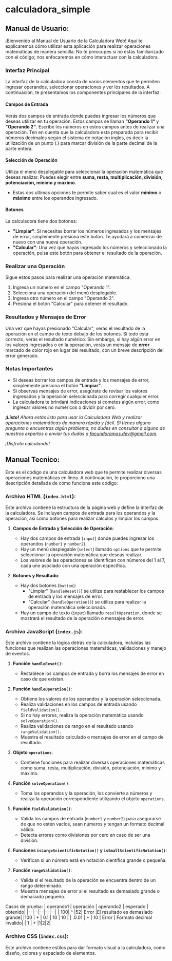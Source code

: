 # calculadora_simple

## Manual de Usuario:

¡Bienvenido al Manual de Usuario de la Calculadora Web! Aquí te explicaremos cómo utilizar esta aplicación para realizar operaciones matemáticas de manera sencilla. No te preocupes si no estás familiarizado con el código; nos enfocaremos en cómo interactuar con la calculadora.

### Interfaz Principal

La interfaz de la calculadora consta de varios elementos que te permiten ingresar operandos, seleccionar operaciones y ver los resultados. A continuación, te presentamos los componentes principales de la interfaz:

#### Campos de Entrada

Verás dos campos de entrada donde puedes ingresar los números que deseas utilizar en tu operación. Estos campos se llaman **"Operando 1"** y **"Operando 2"**. Escribe los números en estos campos antes de realizar una operación. Ten en cuenta que la calculadora esta preparada para recibir números decimales según el sistema de notación ingles, es decir la utilización de un punto (.) para marcar división de la parte decimal de la parte entera.

#### Selección de Operación

Utiliza el menú desplegable para seleccionar la operación matemática que deseas realizar. Puedes elegir entre **suma, resta, multiplicación, división, potenciación, mínimo y máximo**.

- Estas dos ultimas opciones te permite saber cual es el valor **mínimo** o **máximo** entre los operandos ingresado.

#### Botones

La calculadora tiene dos botones:

- **"Limpiar"**: Si necesitas borrar los números ingresados y los mensajes de error, simplemente presiona este botón. Te ayudará a comenzar de nuevo con una nueva operación.
- **"Calcular"**: Una vez que hayas ingresado los números y seleccionado la operación, pulsa este botón para obtener el resultado de la operación.

### Realizar una Operación

Sigue estos pasos para realizar una operación matemática:

1.  Ingresa un número en el campo "Operando 1".
2.  Selecciona una operación del menú desplegable.
3.  Ingresa otro número en el campo "Operando 2".
4.  Presiona el botón "Calcular" para obtener el resultado.

### Resultados y Mensajes de Error

Una vez que hayas presionado "Calcular", verás el resultado de la operación en el campo de texto debajo de los botones. Si todo está correcto, verás el resultado numérico. Sin embargo, si hay algún error en los valores ingresados o en la operación, verás un mensaje de **error** marcado de color rojo en lugar del resultado, con un breve descripción del error generado.

### Notas Importantes

- Si deseas borrar los campos de entrada y los mensajes de error, simplemente presiona el botón **"Limpiar"**.
- Si observas mensajes de error, asegúrate de revisar los valores ingresados y la operación seleccionada para corregir cualquier error.
- La calculadora te brindará indicaciones si cometes algún error, como ingresar valores no numéricos o dividir por cero.

_**¡Listo!** Ahora estás listo para usar la Calculadora Web y realizar operaciones matemáticas de manera rápida y fácil. Si tienes alguna pregunta o encuentras algún problema, no dudes en consultar a alguno de nuestros expertos o enviar tus dudas a facundoramos.dev@gmail.com._

_¡Disfruta calculando!_

## Manual Tecnico:

Este es el código de una calculadora web que te permite realizar diversas operaciones matemáticas en línea. A continuación, te proporciono una descripción detallada de cómo funciona este código:

### Archivo HTML (`index.html`):

Este archivo contiene la estructura de la página web y define la interfaz de la calculadora. Se incluyen campos de entrada para los operandos y la operación, así como botones para realizar cálculos y limpiar los campos.

1.  **Campos de Entrada y Selección de Operación**:

    - Hay dos campos de entrada (`input`) donde puedes ingresar los operandos (`number1` y `number2`).
    - Hay un menú desplegable (`select`) llamado `options` que te permite seleccionar la operación matemática que deseas realizar.
    - Los valores de las operaciones se identifican con números del 1 al 7, cada uno asociado con una operación específica.

2.  **Botones y Resultado**:

    - Hay dos botones (`button`):
      - "Limpiar" (`handleReset()`) se utiliza para restablecer los campos de entrada y los mensajes de error.
      - "Calcular" (`handleOperation()`) se utiliza para realizar la operación matemática seleccionada.
    - Hay un campo de texto (`input`) llamado `resultOperation`, donde se mostrará el resultado de la operación o mensajes de error.

### Archivo JavaScript (`index.js`):

Este archivo contiene la lógica detrás de la calculadora, incluidas las funciones que realizan las operaciones matemáticas, validaciones y manejo de eventos.

1.  **Función `handleReset()`**:

    - Restablece los campos de entrada y borra los mensajes de error en caso de que existan.

2.  **Función `handleOperation()`**:

    - Obtiene los valores de los operandos y la operación seleccionada.
    - Realiza validaciones en los campos de entrada usando `fieldValidation()`.
    - Si no hay errores, realiza la operación matemática usando `solveOperation()`.
    - Realiza validaciones de rango en el resultado usando `rangeValidation()`.
    - Muestra el resultado calculado o mensajes de error en el campo de resultado.

3.  **Objeto `operations`**:

    - Contiene funciones para realizar diversas operaciones matemáticas como suma, resta, multiplicación, división, potenciación, mínimo y máximo.

4.  **Función `solveOperation()`**:

    - Toma los operandos y la operación, los convierte a números y realiza la operación correspondiente utilizando el objeto `operations`.

5.  **Función `fieldValidation()`**:

    - Valida los campos de entrada (`number1` y `number2`) para asegurarse de que no estén vacíos, sean números y tengan un formato decimal válido.
    - Detecta errores como divisiones por cero en caso de ser una división.

6.  **Funciones `isLargeScientificNotation()` y `isSmallScientificNotation()`**:

    - Verifican si un número está en notación científica grande o pequeña.

7.  **Función `rangeValidation()`**:

    - Valida si el resultado de la operación se encuentra dentro de un rango determinado.
    - Muestra mensajes de error si el resultado es demasiado grande o demasiado pequeño.

Casos de prueba:
| operando1 | operación | operando2 | esperado | obtenido|
|--|--|--|--|--|
| 100| ^ |52| Error |El resultado es demasiado grande|
|100 | \* | 0.1 | 10 | 10 |
| .0.01 | + | 10 | Error | Formato decimal invalido|
| 1 | + |1|2|2|

### Archivo CSS (`index.css`):

Este archivo contiene estilos para dar formato visual a la calculadora, como diseño, colores y espaciado de elementos.
